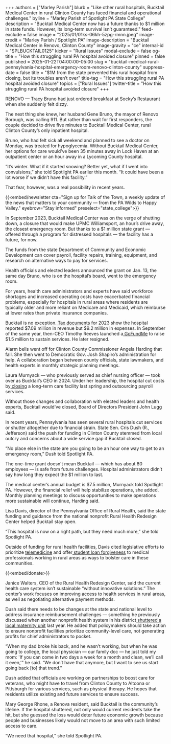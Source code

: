 +++
authors = ["Marley Parish"]
blurb = "Like other rural hospitals, Bucktail Medical Center in rural Clinton County has faced financial and operational challenges."
byline = "Marley Parish of Spotlight PA State College"
description = "Bucktail Medical Center now has a future thanks to $1 million in state funds. However, its long-term survival isn’t guaranteed."
feed-exclude = false
image = "2025/01/01ks-06kh-5zpg-rmnn.jpeg"
image-credit = "Marley Parish / Spotlight PA"
image-description = "Bucktail Medical Center in Renovo, Clinton County"
image-gravity = "ce"
internal-id = "SPLBUCKTAIL0125"
kicker = "Rural Issues"
modal-exclude = false
og-title = "How this struggling rural PA hospital avoided closure"
pinned = false
published = 2025-01-22T04:00:00-05:00
slug = "bucktail-medical-rural-pennsylvania-hospital-emergency-room-renovo-clinton-county"
suppress-date = false
title = "$1M from the state prevented this rural hospital from closing, but its troubles aren’t over"
title-tag = "How this struggling rural PA hospital avoided closure"
topics = ["Rural Issues"]
twitter-title = "How this struggling rural PA hospital avoided closure"
+++

RENOVO — Tracy Bruno had just ordered breakfast at Socky’s Restaurant when she suddenly felt dizzy.

The next thing she knew, her husband Gene Bruno, the mayor of Renovo Borough, was calling 911. But rather than wait for first responders, the couple decided to drive five minutes to Bucktail Medical Center, rural Clinton County’s only inpatient hospital.

Bruno, who had felt sick all weekend and planned to see a doctor on Monday, was treated for hypoglycemia. Without Bucktail Medical Center, her options for care would’ve been 35 minutes away in Lock Haven at an outpatient center or an hour away in a Lycoming County hospital.

“It’s winter. What if it started snowing? Better yet, what if I went into convulsions,” she told Spotlight PA earlier this month. “It could have been a lot worse if we didn’t have this facility.”

That fear, however, was a real possibility in recent years.

{{<embed/newsletter cta="Sign up for Talk of the Town, a weekly update of the news that matters to your community — from the PA Wilds to Happy Valley." eyebrow="Stay informed" preselect="state_college">}}

In September 2023, Bucktail Medical Center was on the verge of shutting down, a closure that would make UPMC Williamsport, an hour’s drive away, the closest emergency room. But thanks to a $1 million state grant — offered through a program for distressed hospitals — the facility has a future, for now.

The funds from the state Department of Community and Economic Development can cover payroll, facility repairs, training, equipment, and research on alternative ways to pay for services.

Health officials and elected leaders announced the grant on Jan. 13, the same day Bruno, who is on the hospital’s board, went to the emergency room.

For years, health care administrators and experts have said workforce shortages and increased operating costs have exacerbated financial problems, especially for hospitals in rural areas where residents are typically older and more reliant on Medicare and Medicaid, which reimburse at lower rates than private insurance companies.

Bucktail is no exception.<a href="https://web.archive.org/20250122115545/https://projects.propublica.org/nonprofits/organizations/240701920"> Tax documents</a> for 2023 show the hospital reported $7.09 million in revenue but $9.2 million in expenses. In September of the same year, then-CEO Timothy Reeves launched a<a href="https://web.archive.org/20230905172508/https://www.gofundme.com/f/your-community-your-hospital-your-choice-help"> GoFundMe</a> to raise $1.5 million to sustain services. He later resigned.

Alarm bells went off for Clinton County Commissioner Angela Harding that fall. She then went to Democratic Gov. Josh Shapiro’s administration for help. A collaboration began between county officials, state lawmakers, and health experts in monthly strategic planning meetings.

Laura Murnyack — who previously served as chief nursing officer — took over as Bucktail’s CEO in 2024. Under her leadership, the hospital cut costs by<a href="https://web.archive.org/20240321010431/https://bucktailmedicalcenter.org/bucktail-medical-center-announces-planned-closure-of-long-term-care-facility/"> closing</a> a long-term care facility last spring and outsourcing payroll services.

Without those changes and collaboration with elected leaders and health experts, Bucktail would’ve closed, Board of Directors President John Lugg said.

In recent years, Pennsylvania has seen several rural hospitals cut services or shutter altogether due to financial strain. State Sen. Cris Dush (R., Jefferson) said the push for funding in Clinton County stemmed from local outcry and concerns about a wide service gap if Bucktail closed.

“No place else in the state are you going to be an hour one way to get to an emergency room,” Dush told Spotlight PA.

The one-time grant doesn’t mean Bucktail — which has about 80 employees — is safe from future challenges. Hospital administrators didn’t say how long they expect the $1 million to last.

The medical center’s annual budget is $7.5 million, Murnyack told Spotlight PA. However, the financial relief will help stabilize operations, she added. Monthly planning meetings to discuss opportunities to make operations more sustainable will continue, Harding said.

Lisa Davis, director of the Pennsylvania Office of Rural Health, said the state funding and guidance from the national nonprofit Rural Health Redesign Center helped Bucktail stay open.

“This hospital is now on a right path, but they need much more,” she told Spotlight PA.

Outside of funding for rural health facilities, Davis cited legislative efforts to prioritize <a href="https://web.archive.org/20230627155243/https://www.legis.state.pa.us/cfdocs/billInfo/billInfo.cfm?sYear=2023&amp;sInd=0&amp;body=S&amp;type=B&amp;bn=0739">telemedicine</a> and offer<a href="https://www.spotlightpa.org/statecollege/2024/08/rural-pennsylvania-health-care-practitioners-debt-relief-legislature/"> student loan forgiveness</a> to medical professionals working in rural areas as ways to bolster care in these communities.

{{<embed/donate>}}

Janice Walters, CEO of the Rural Health Redesign Center, said the current health care system isn’t sustainable “without innovative solutions.” The center’s work focuses on improving access to health services in rural areas, as well as negotiating alternative payment methods.

Dush said there needs to be changes at the state and national level to address insurance reimbursement challenges — something he previously discussed when another nonprofit health system in his district<a href="https://www.spotlightpa.org/statecollege/2024/03/penn-highlands-elk-county-rural-pennsylvania-birth-labor-delivery-maternity-care/"> shuttered a local maternity unit</a> last year. He added that policymakers should take action to ensure nonprofit facilities prioritize community-level care, not generating profits for chief administrators to pocket.

“When my dad broke his back, and he wasn’t working, but when he was going to college, the local physician — our family doc — he just told my mom: &#39;If you can come in two days a week for a month and clean, we’ll call it even,’” he said. “We don’t have that anymore, but I want to see us start going back \[to\] that trend.”

Dush added that officials are working on partnerships to boost care for veterans, who might have to travel from Clinton County to Altoona or Pittsburgh for various services, such as physical therapy. He hopes that residents utilize existing and future services to ensure success.

Mary George Rhone, a Renova resident, said Bucktail is the community’s lifeline. If the hospital shuttered, not only would current residents take the hit, but she guessed the loss would deter future economic growth because people and businesses likely would not move to an area with such limited access to care.

“We need that hospital,” she told Spotlight PA.
